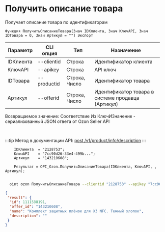 ﻿---
sidebar_position: 3
---

# Получить описание товара
 Получает описание товара по идентификаторам



`Функция ПолучитьОписаниеТовара(Знач IDКлиента, Знач КлючAPI, Знач IDТовара = 0, Знач Артикул = "") Экспорт`

  | Параметр | CLI опция | Тип | Назначение |
  |-|-|-|-|
  | IDКлиента | --clientid | Строка | Идентификатор клиента |
  | КлючAPI | --apikey | Строка | API ключ |
  | IDТовара | --productid | Строка, Число | Идентификатор товара |
  | Артикул | --offerid | Строка, Число | Идентификатор товара в системе продавца (Артикул) |

  
  Возвращаемое значение:   Соответствие Из КлючИЗначение - сериализованный JSON ответа от Ozon Seller API

<br/>

:::tip
Метод в документации API: [post /v1/product/info/description](https://docs.ozon.ru/api/seller/#operation/ProductAPI_GetProductInfoDescription)
:::
<br/>


```bsl title="Пример кода"
    IDКлиента  = "2128753";
    КлючAPI    = "7cc90d26-33e4-499b...";
    Артикул    = "143210608";

    Результат = OPI_Ozon.ПолучитьОписаниеТовара(IDКлиента, КлючAPI, , Артикул);
```



```sh title="Пример команды CLI"
    
  oint ozon ПолучитьОписаниеТовара --clientid "2128753" --apikey "7cc90d26-33e4-499b..." --productid %productid% --offerid %offerid%

```

```json title="Результат"
{
 "result": {
  "id": 1111588191,
  "offer_id": "143210608",
  "name": "Комплект защитных плёнок для X3 NFC. Темный хлопок",
  "description": ""
 }
}
```
